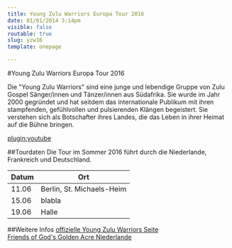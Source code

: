 ```yaml
---
title: Young Zulu Warriors Europa Tour 2016 
date: 01/01/2014 3:14pm
visible: false
routable: true
slug: yzw16
template: onepage

---
```



#Young Zulu Warriors Europa Tour 2016
<!--![Young Zulu Warriors Lineup 2016](../images/young-zulu-warriors-lineup-2016.jpg) -->

<div class="contentContainer" markdown="1" >
Die "Young Zulu Warriors" sind eine junge und lebendige Gruppe von Zulu Gospel Sänger/innen und Tänzer/innen aus Südafrika. Sie wurde im Jahr 2000 gegründet und hat seitdem das internationale Publikum mit ihren stampfenden, gefühlvollen und pulsierenden Klängen begeistert. Sie verstehen sich als Botschafter ihres Landes, die das Leben in ihrer Heimat auf die Bühne bringen. 
</div>

[plugin:youtube](https://www.youtube.com/watch?v=tjZm0SIyDMs)

##Tourdaten
Die Tour im Sommer 2016 führt durch die Niederlande, Frankreich und Deutschland.

| Datum  | Ort |
| ------ | ----------- |
| 11.06  | Berlin, St. Michaels-Heim |
| 15.06  | blabla |
| 19.06  | Halle |

##Weitere Infos
[offizielle Young Zulu Warriors Seite](http://godsgoldenacre.org/youngzuluwarriors.html "God's Golden Acre Young Zulu Warriors")  
[Friends of God's Golden Acre Niederlande](http://www.godsgoldenacre.nl/tour-zuid-afrikaanse-god-s-golden-acre")